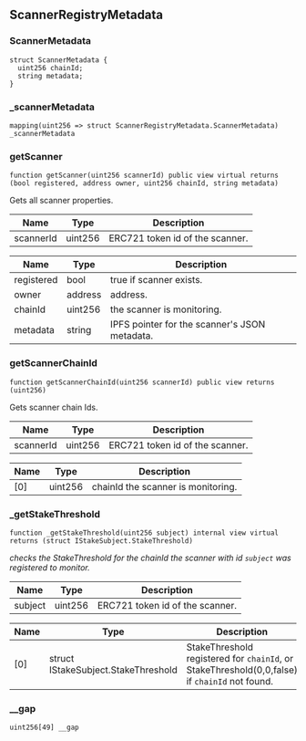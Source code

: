 ## ScannerRegistryMetadata

### ScannerMetadata

```solidity
struct ScannerMetadata {
  uint256 chainId;
  string metadata;
}
```

### _scannerMetadata

```solidity
mapping(uint256 => struct ScannerRegistryMetadata.ScannerMetadata) _scannerMetadata
```

### getScanner

```solidity
function getScanner(uint256 scannerId) public view virtual returns (bool registered, address owner, uint256 chainId, string metadata)
```

Gets all scanner properties.

| Name | Type | Description |
| ---- | ---- | ----------- |
| scannerId | uint256 | ERC721 token id of the scanner. |

| Name | Type | Description |
| ---- | ---- | ----------- |
| registered | bool | true if scanner exists. |
| owner | address | address. |
| chainId | uint256 | the scanner is monitoring. |
| metadata | string | IPFS pointer for the scanner's JSON metadata. |

### getScannerChainId

```solidity
function getScannerChainId(uint256 scannerId) public view returns (uint256)
```

Gets scanner chain Ids.

| Name | Type | Description |
| ---- | ---- | ----------- |
| scannerId | uint256 | ERC721 token id of the scanner. |

| Name | Type | Description |
| ---- | ---- | ----------- |
| [0] | uint256 | chainId the scanner is monitoring. |

### _getStakeThreshold

```solidity
function _getStakeThreshold(uint256 subject) internal view virtual returns (struct IStakeSubject.StakeThreshold)
```

_checks the StakeThreshold for the chainId the scanner with id `subject` was registered to monitor._

| Name | Type | Description |
| ---- | ---- | ----------- |
| subject | uint256 | ERC721 token id of the scanner. |

| Name | Type | Description |
| ---- | ---- | ----------- |
| [0] | struct IStakeSubject.StakeThreshold | StakeThreshold registered for `chainId`, or StakeThreshold(0,0,false) if `chainId` not found. |

### __gap

```solidity
uint256[49] __gap
```

